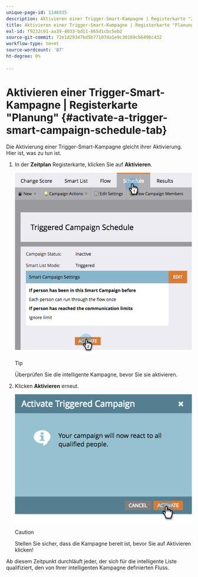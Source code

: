 ```yaml
---
unique-page-id: 1146935
description: Aktivieren einer Trigger-Smart-Kampagne | Registerkarte "Zeitplan"- Marketo-Dokumente - Produktdokumentation
title: Aktivieren einer Trigger-Smart-Kampagne | Registerkarte "Planung"
exl-id: f9232c91-aa39-4033-bd11-865d1cbc5eb2
source-git-commit: 72e1d29347bd5b77107da1e9c30169cb6490c432
workflow-type: tm+mt
source-wordcount: '87'
ht-degree: 0%

---
```


# Aktivieren einer Trigger-Smart-Kampagne | Registerkarte &quot;Planung&quot; {#activate-a-trigger-smart-campaign-schedule-tab}

Die Aktivierung einer Trigger-Smart-Kampagne gleicht ihrer Aktivierung. Hier ist, was zu tun ist.

1. In der **Zeitplan** Registerkarte, klicken Sie auf **Aktivieren**.

   ![](assets/activateprogram-hands.png)

   >[!TIP]
   >
   >Überprüfen Sie die intelligente Kampagne, bevor Sie sie aktivieren.

1. Klicken **Aktivieren** erneut.

   ![](assets/activatecampaign-hand.png)

   >[!CAUTION]
   >
   >Stellen Sie sicher, dass die Kampagne bereit ist, bevor Sie auf Aktivieren klicken!

Ab diesem Zeitpunkt durchläuft jeder, der sich für die intelligente Liste qualifiziert, den von Ihrer intelligenten Kampagne definierten Fluss.
